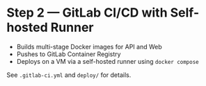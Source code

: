 # Step 2 — GitLab CI/CD with Self-hosted Runner

- Builds multi-stage Docker images for API and Web
- Pushes to GitLab Container Registry
- Deploys on a VM via a self-hosted runner using `docker compose`

See `.gitlab-ci.yml` and `deploy/` for details.
